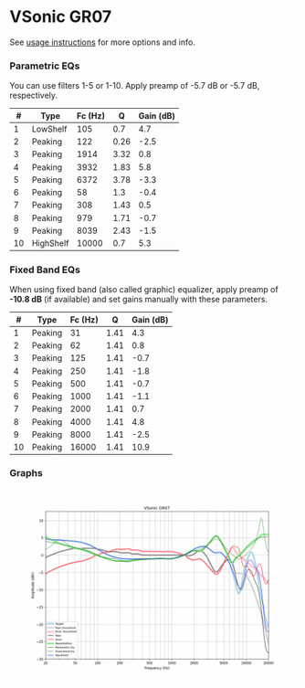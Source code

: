 # VSonic GR07
See [usage instructions](https://github.com/jaakkopasanen/AutoEq#usage) for more options and info.

### Parametric EQs
You can use filters 1-5 or 1-10. Apply preamp of -5.7 dB or -5.7 dB, respectively.

|   # | Type      |   Fc (Hz) |    Q |   Gain (dB) |
|-----|-----------|-----------|------|-------------|
|   1 | LowShelf  |       105 | 0.7  |         4.7 |
|   2 | Peaking   |       122 | 0.26 |        -2.5 |
|   3 | Peaking   |      1914 | 3.32 |         0.8 |
|   4 | Peaking   |      3932 | 1.83 |         5.8 |
|   5 | Peaking   |      6372 | 3.78 |        -3.3 |
|   6 | Peaking   |        58 | 1.3  |        -0.4 |
|   7 | Peaking   |       308 | 1.43 |         0.5 |
|   8 | Peaking   |       979 | 1.71 |        -0.7 |
|   9 | Peaking   |      8039 | 2.43 |        -1.5 |
|  10 | HighShelf |     10000 | 0.7  |         5.3 |

### Fixed Band EQs
When using fixed band (also called graphic) equalizer, apply preamp of **-10.8 dB** (if available) and set gains manually with these parameters.

|   # | Type    |   Fc (Hz) |    Q |   Gain (dB) |
|-----|---------|-----------|------|-------------|
|   1 | Peaking |        31 | 1.41 |         4.3 |
|   2 | Peaking |        62 | 1.41 |         0.8 |
|   3 | Peaking |       125 | 1.41 |        -0.7 |
|   4 | Peaking |       250 | 1.41 |        -1.8 |
|   5 | Peaking |       500 | 1.41 |        -0.7 |
|   6 | Peaking |      1000 | 1.41 |        -1.1 |
|   7 | Peaking |      2000 | 1.41 |         0.7 |
|   8 | Peaking |      4000 | 1.41 |         4.8 |
|   9 | Peaking |      8000 | 1.41 |        -2.5 |
|  10 | Peaking |     16000 | 1.41 |        10.9 |

### Graphs
![](./VSonic%20GR07.png)
